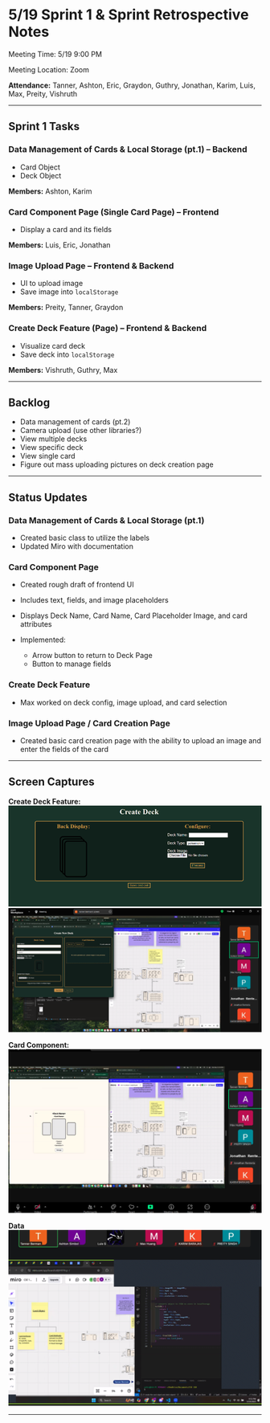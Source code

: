 # 5/19 Sprint 1 & Sprint Retrospective Notes

Meeting Time: 5/19 9:00 PM

Meeting Location: Zoom

**Attendance:**
Tanner, Ashton, Eric, Graydon, Guthry, Jonathan, Karim, Luis, Max, Preity, Vishruth

---

## Sprint 1 Tasks

### Data Management of Cards & Local Storage (pt.1) – Backend

* Card Object
* Deck Object

**Members:** Ashton, Karim

### Card Component Page (Single Card Page) – Frontend

* Display a card and its fields

**Members:** Luis, Eric, Jonathan

### Image Upload Page – Frontend & Backend

* UI to upload image
* Save image into `localStorage`

**Members:** Preity, Tanner, Graydon

### Create Deck Feature (Page) – Frontend & Backend

* Visualize card deck
* Save deck into `localStorage`

**Members:** Vishruth, Guthry, Max

---

## Backlog

* Data management of cards (pt.2)
* Camera upload (use other libraries?)
* View multiple decks
* View specific deck
* View single card
* Figure out mass uploading pictures on deck creation page

---

## Status Updates

### Data Management of Cards & Local Storage (pt.1)

* Created basic class to utilize the labels
* Updated Miro with documentation

### Card Component Page

* Created rough draft of frontend UI
* Includes text, fields, and image placeholders
* Displays Deck Name, Card Name, Card Placeholder Image, and card attributes
* Implemented:

  * Arrow button to return to Deck Page
  * Button to manage fields

### Create Deck Feature

* Max worked on deck config, image upload, and card selection

### Image Upload Page / Card Creation Page

* Created basic card creation page with the ability to upload an image and enter the fields of the card

---

## Screen Captures

**Create Deck Feature:**<br>
![createdeck1](./screenshots/SP1-createdeck1.png)
![createdeck2](./screenshots/SP1-createdeck2.png)

**Card Component:**<br>
![cardcomp](./screenshots/SP1-cardcomp1.png)

**Data**<br>
![createdeck2](./screenshots/SP1-data.png)

---